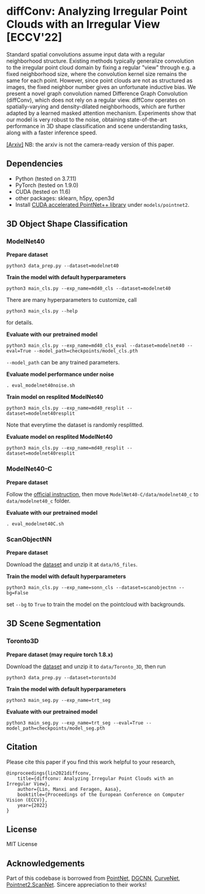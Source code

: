 # diffConv: Analyzing Irregular Point Clouds with an Irregular View [ECCV'22]
Standard spatial convolutions assume input data with a regular neighborhood structure. Existing methods typically generalize convolution to the irregular point cloud domain by fixing a regular "view" through e.g. a fixed neighborhood size, where the convolution kernel size remains the same for each point. However, since point clouds are not as structured as images, the fixed neighbor number gives an unfortunate inductive bias. We present a novel graph convolution named Difference Graph Convolution (diffConv), which does not rely on a regular view. diffConv operates on spatially-varying and density-dilated neighborhoods, which are further adapted by a learned masked attention mechanism. Experiments show that our model is very robust to the noise, obtaining state-of-the-art performance in 3D shape classification and scene understanding tasks, along with a faster inference speed. 

[[Arxiv]](https://arxiv.org/abs/2111.14658) NB: the arxiv is not the camera-ready version of this paper. 

## Dependencies
 - Python (tested on 3.7.11)
 - PyTorch (tested on 1.9.0)
 - CUDA (tested on 11.6)
 - other packages: sklearn, h5py, open3d
 - Install [CUDA accelerated PointNet++ library](https://github.com/daveredrum/Pointnet2.ScanNet/tree/master/pointnet2) under `models/pointnet2`. 

## 3D Object Shape Classification
### ModelNet40
**Prepare dataset**

    python3 data_prep.py --dataset=modelnet40

**Train the model with default hyperparameters**

    python3 main_cls.py --exp_name=md40_cls --dataset=modelnet40

There are many hyperparameters to customize, call

    python3 main_cls.py --help

for details. 

**Evaluate with our pretrained model**

    python3 main_cls.py --exp_name=md40_cls_eval --dataset=modelnet40 --eval=True --model_path=checkpoints/model_cls.pth

`--model_path` can be any trained parameters. 

**Evaluate model performance under noise**

    . eval_modelnet40noise.sh

**Train model on resplited ModelNet40**

    python3 main_cls.py --exp_name=md40_resplit --dataset=modelnet40resplit

Note that everytime the dataset is randomly resplitted. 

**Evaluate model on resplited ModelNet40**

    python3 main_cls.py --exp_name=md40_resplit --dataset=modelnet40resplit


### ModelNet40-C
**Prepare dataset**

Follow the [official instruction](https://github.com/jiachens/ModelNet40-C), then move `ModelNet40-C/data/modelnet40_c` to `data/modelnet40_c` folder. 

**Evaluate with our pretrained model**

    . eval_modelnet40C.sh

### ScanObjectNN
**Prepare dataset**

Download the [dataset](https://hkust-vgd.github.io/scanobjectnn/) and unzip it at `data/h5_files`. 

**Train the model with default hyperparameters**

    python3 main_cls.py --exp_name=sonn_cls --dataset=scanobjectnn --bg=False

set `--bg` to `True` to train the model on the pointcloud with backgrounds. 

## 3D Scene Segmentation
### Toronto3D
**Prepare dataset (may require torch 1.8.x)**

Download the [dataset](https://github.com/WeikaiTan/Toronto-3D) and unzip it to `data/Toronto_3D`, then run    
    
    python3 data_prep.py --dataset=toronto3d

**Train the model with default hyperparameters**

    python3 main_seg.py --exp_name=trt_seg

**Evaluate with our pretrained model**

    python3 main_seg.py --exp_name=trt_seg --eval=True --model_path=checkpoints/model_seg.pth

## Citation
Please cite this paper if you find this work helpful to your research,

    @inproceedings{lin2021diffconv,
        title={diffconv: Analyzing Irregular Point Clouds with an Irregular View},
        author={Lin, Manxi and Feragen, Aasa},
        booktitle={Proceedings of the European Conference on Computer Vision (ECCV)},
        year={2022}
    }

## License
MIT License

## Acknowledgements
Part of this codebase is borrowed from [PointNet](https://github.com/charlesq34/pointnet), [DGCNN](https://github.com/WangYueFt/dgcnn), [CurveNet](https://github.com/tiangexiang/CurveNet), [Pointnet2.ScanNet](https://github.com/daveredrum/Pointnet2.ScanNet). Sincere appreciation to their works! 

